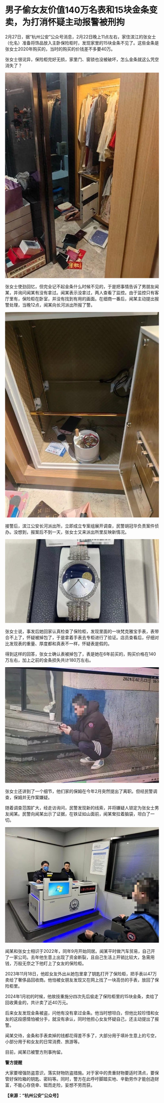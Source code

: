 # 男子偷女友价值140万名表和15块金条变卖，为打消怀疑主动报警被刑拘

2月27日，据“杭州公安”公众号消息，2月22日晚上11点左右，家住滨江的张女士（化名）准备将饰品放入主卧保险柜时，发现家里的15块金条不见了。这些金条是张女士2020年购买的，当时的购买的价钱差不多要40万。

张女士很诧异，保险柜完好无损，家里门、窗锁也没被破坏，怎么金条就这么凭空消失了？

![8ad2a737348ac2437be60bbe1df46d3b.jpg](https://raw.githubusercontent.com/qqhsx/qqnews_image/main/2024/02/27/男子偷女友价值140万名表和15块金条变卖，为打消怀疑主动报警被刑拘/8ad2a737348ac2437be60bbe1df46d3b.jpg)

张女士使劲回忆，但完全记不起金条什么时候不见的，于是把事情告诉了男朋友闻某，并询问闻某有没有拿过。闻某表示没拿过，两人查看了监控。由于监控只有客厅里有，保险柜在卧室，并没有找到有用的画面。在细商一番后，闻某主动提出报警处理，当晚12点，闻某向长河派出所报了警。

![96fe9327036483222a66dc4d374c24be.jpg](https://raw.githubusercontent.com/qqhsx/qqnews_image/main/2024/02/27/男子偷女友价值140万名表和15块金条变卖，为打消怀疑主动报警被刑拘/96fe9327036483222a66dc4d374c24be.jpg)

接警后，滨江公安长河派出所，立即成立专案组展开调查，民警胡冠华负责案件侦办。没想到，报案后不到一天，张女士又来派出所里反映新情况。

![d279024ce0ad71458e69691f6c595d68.jpg](https://raw.githubusercontent.com/qqhsx/qqnews_image/main/2024/02/27/男子偷女友价值140万名表和15块金条变卖，为打消怀疑主动报警被刑拘/d279024ce0ad71458e69691f6c595d68.jpg)

张女士说，事发后她回家认真检查了保险柜，发现里面的一块梵克雅宝手表，表带合不上了，怀疑被掉包了，于是拿着手表去专柜进行了验证。店员查看后，仔细对比发现表的重量、厚度都和真表不一样，怀疑表是假的。

得到这样的回答，张女士确认表被掉包了，表是她在6年前买的，购买价格在140万左右，加上之前的金条损失共计180万左右。

![a9443b6714be8420a230a7c26fd5dc2b.jpg](https://raw.githubusercontent.com/qqhsx/qqnews_image/main/2024/02/27/男子偷女友价值140万名表和15块金条变卖，为打消怀疑主动报警被刑拘/a9443b6714be8420a230a7c26fd5dc2b.jpg)

张女士还讲到了一个细节，他们家的保姆在今年2月突然提出了离职。但经民警调查，保姆并无作案嫌疑。

随着调查范围扩大，经走访询问，民警发现新的线索，并将嫌疑人锁定为张女士男友闻某。民警向闻某出示了证据，在铁证如山面前，闻某耷拉着脑袋，坦白了一切。

![2dd2a5eedc99563322ec9cf041a35944.jpg](https://raw.githubusercontent.com/qqhsx/qqnews_image/main/2024/02/27/男子偷女友价值140万名表和15块金条变卖，为打消怀疑主动报警被刑拘/2dd2a5eedc99563322ec9cf041a35944.jpg)

闻某和张女士相识于2022年，同年9月开始同居。闻某平时做汽车贸易，自己开了一家公司。去年他生意上出现了资金断裂，且自己生活上开销比较大，急需用钱，万般无奈之下他盯上了女友的保险柜。

2023年11月18日，他趁女友外出从她包里拿了钥匙打开了保险柜，把手表以47万卖给了奢侈品回收商。他怕被女朋友发现又在网上找了一块高仿的手表，放回了保险柜里。

2024年1月初的时候，他故技重施分四次先后偷走了保险柜里的15块金条，卖给了回收黄金的，共计卖了近40万元。

后来女友发现金条被盗，问他有没有拿过金条。他当时想坦白，但他比较珍惜和女友的这段感情怕被分手，就没有承认，同时他担心女友怀疑自己，还主动提出了报警。

闻某交待，金条和手表卖掉的钱都花得差不多了，大部分用于填补生意上的亏空，小部分用于和女友的日常消费、旅游等。

目前，闻某已被警方刑事拘留。

**警方提醒**

大家要增强防盗意识，落实财物防盗措施。对于家中的贵重财物要适时清点，要保管好保险箱的钥匙、密码等。同时，警方在此呼吁脚踏实地、辛勤劳作才能创造财富，不能心存侥幸、铤而走险，妄想不劳而获。

**【来源：“杭州公安”公众号】**

